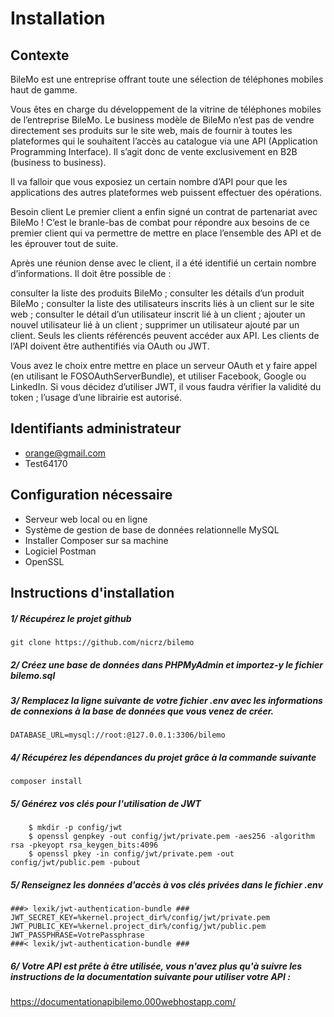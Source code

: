 # Installation

## Contexte
BileMo est une entreprise offrant toute une sélection de téléphones mobiles haut de gamme.

Vous êtes en charge du développement de la vitrine de téléphones mobiles de l’entreprise BileMo. Le business modèle de BileMo n’est pas de vendre directement ses produits sur le site web, mais de fournir à toutes les plateformes qui le souhaitent l’accès au catalogue via une API (Application Programming Interface). Il s’agit donc de vente exclusivement en B2B (business to business).

Il va falloir que vous exposiez un certain nombre d’API pour que les applications des autres plateformes web puissent effectuer des opérations.

Besoin client
Le premier client a enfin signé un contrat de partenariat avec BileMo ! C’est le branle-bas de combat pour répondre aux besoins de ce premier client qui va permettre de mettre en place l’ensemble des API et de les éprouver tout de suite.

 Après une réunion dense avec le client, il a été identifié un certain nombre d’informations. Il doit être possible de :

consulter la liste des produits BileMo ;
consulter les détails d’un produit BileMo ;
consulter la liste des utilisateurs inscrits liés à un client sur le site web ;
consulter le détail d’un utilisateur inscrit lié à un client ;
ajouter un nouvel utilisateur lié à un client ;
supprimer un utilisateur ajouté par un client.
Seuls les clients référencés peuvent accéder aux API. Les clients de l’API doivent être authentifiés via OAuth ou JWT.

Vous avez le choix entre mettre en place un serveur OAuth et y faire appel (en utilisant le FOSOAuthServerBundle), et utiliser Facebook, Google ou LinkedIn. Si vous décidez d’utiliser JWT, il vous faudra vérifier la validité du token ; l’usage d’une librairie est autorisé.

## Identifiants administrateur
- orange@gmail.com
- Test64170

## Configuration nécessaire
- Serveur web local ou en ligne
- Système de gestion de base de données relationnelle MySQL
- Installer Composer sur sa machine
- Logiciel Postman
- OpenSSL

## Instructions d'installation

##### 1/ Récupérez le projet github 
```
git clone https://github.com/nicrz/bilemo
```
##### 2/ Créez une base de données dans PHPMyAdmin et importez-y le fichier bilemo.sql

##### 3/ Remplacez la ligne suivante de votre fichier .env avec les informations de connexions à la base de données que vous venez de créer.
```
DATABASE_URL=mysql://root:@127.0.0.1:3306/bilemo
```
##### 4/ Récupérez les dépendances du projet grâce à la commande suivante
```
composer install
```
##### 5/ Générez vos clés pour l'utilisation de JWT
```
    $ mkdir -p config/jwt
    $ openssl genpkey -out config/jwt/private.pem -aes256 -algorithm rsa -pkeyopt rsa_keygen_bits:4096
    $ openssl pkey -in config/jwt/private.pem -out config/jwt/public.pem -pubout
```
##### 5/ Renseignez les données d'accès à vos clés privées dans le fichier .env 
```
###> lexik/jwt-authentication-bundle ###
JWT_SECRET_KEY=%kernel.project_dir%/config/jwt/private.pem
JWT_PUBLIC_KEY=%kernel.project_dir%/config/jwt/public.pem
JWT_PASSPHRASE=VotrePassphrase
###< lexik/jwt-authentication-bundle ###
```
##### 6/ Votre API est prête à être utilisée, vous n'avez plus qu'à suivre les instructions de la documentation suivante pour utiliser votre API :
https://documentationapibilemo.000webhostapp.com/
